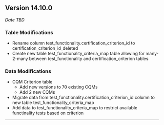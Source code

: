 
## Version 14.10.0
_Date TBD_

### Table Modifications
* Rename column test_functionality.certification_criterion_id to certification_criterion_id_deleted
* Create new table test_functionality_criteria_map table allowing for many-2-many between test_functionality and certification_criterion tables

### Data Modifications
* CQM Criterion table
  * Add new versions to 70 existing CQMs
  * Add 2 new CQMs
* Migrate data from test_functionality.certification_criterion_id column to new table test_functionality_criteria_map
* Add data to test_functionality_criteria_map to restrict available functinality tests based on criterion

---

